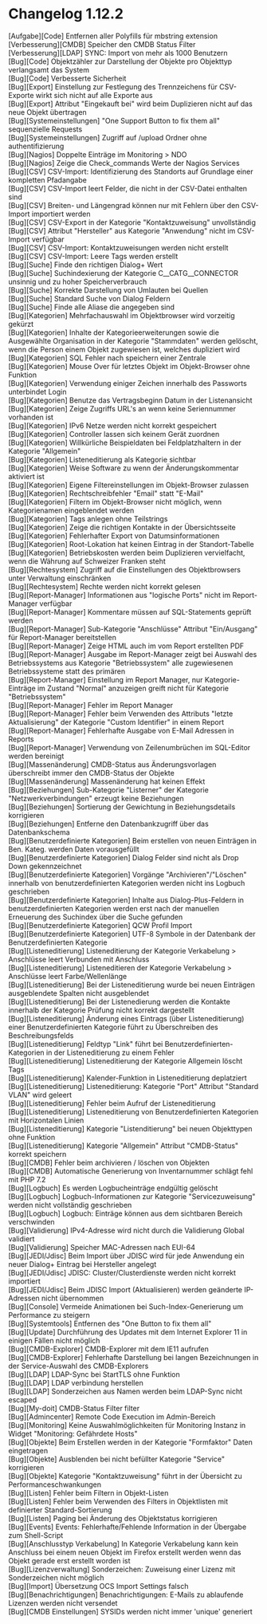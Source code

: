 # Changelog 1.12.2

[Aufgabe][Code] Entfernen aller Polyfills für mbstring extension<br>
[Verbesserung][CMDB] Speicher den CMDB Status Filter<br>
[Verbesserung][LDAP] SYNC: Import von mehr als 1000 Benutzern<br>
[Bug][Code] Objektzähler zur Darstellung der Objekte pro Objekttyp verlangsamt das System<br>
[Bug][Code] Verbesserte Sicherheit<br>
[Bug][Export] Einstellung zur Festlegung des Trennzeichens für CSV-Exporte wirkt sich nicht auf alle Exporte aus<br>
[Bug][Export] Attribut "Eingekauft bei" wird beim Duplizieren nicht auf das neue Objekt übertragen<br>
[Bug][Systemeinstellungen] "One Support Button to fix them all" sequenzielle Requests<br>
[Bug][Systemeinstellungen] Zugriff auf /upload Ordner ohne authentifizierung<br>
[Bug][Nagios] Doppelte Einträge im Monitoring > NDO<br>
[Bug][Nagios] Zeige die Check_commands Werte der Nagios Services<br>
[Bug][CSV] CSV-Import: Identifizierung des Standorts auf Grundlage einer kompletten Pfadangabe<br>
[Bug][CSV] CSV-Import leert Felder, die nicht in der CSV-Datei enthalten sind<br>
[Bug][CSV] Breiten- und Längengrad können nur mit Fehlern über den CSV-Import importiert werden<br>
[Bug][CSV] CSV-Export in der Kategorie "Kontaktzuweisung" unvollständig<br>
[Bug][CSV] Attribut "Hersteller" aus Kategorie "Anwendung" nicht im CSV-Import verfügbar<br>
[Bug][CSV] CSV-Import: Kontaktzuweisungen werden nicht erstellt<br>
[Bug][CSV] CSV-Import: Leere Tags werden erstellt<br>
[Bug][Suche] Finde den richtigen Dialog+ Wert<br>
[Bug][Suche] Suchindexierung der Kategorie C__CATG__CONNECTOR unsinnig und zu hoher Speicherverbrauch<br>
[Bug][Suche] Korrekte Darstellung von Umlauten bei Quellen<br>
[Bug][Suche] Standard Suche von Dialog Feldern<br>
[Bug][Suche] Finde alle Aliase die angegeben sind<br>
[Bug][Kategorien] Mehrfachauswahl im Objektbrowser wird vorzeitig gekürzt<br>
[Bug][Kategorien] Inhalte der Kategorieerweiterungen sowie die Ausgewählte Organisation in der Kategorie "Stammdaten" werden gelöscht, wenn die Person einem Objekt zugewiesen ist, welches dupliziert wird<br>
[Bug][Kategorien] SQL Fehler nach speichern einer Zentrale<br>
[Bug][Kategorien] Mouse Over für letztes Objekt im Objekt-Browser ohne Funktion<br>
[Bug][Kategorien] Verwendung einiger Zeichen innerhalb des Passworts unterbindet Login<br>
[Bug][Kategorien] Benutze das Vertragsbeginn Datum in der Listenansicht<br>
[Bug][Kategorien] Zeige Zugriffs URL's an wenn keine Seriennummer vorhanden ist<br>
[Bug][Kategorien] IPv6 Netze werden nicht korrekt gespeichert<br>
[Bug][Kategorien] Controller lassen sich keinem Gerät zuordnen<br>
[Bug][Kategorien] Willkürliche Beispieldaten bei Feldplatzhaltern in der Kategorie "Allgemein"<br>
[Bug][Kategorien] Listeneditierung als Kategorie sichtbar<br>
[Bug][Kategorien] Weise Software zu wenn der Änderungskommentar aktiviert ist<br>
[Bug][Kategorien] Eigene Filtereinstellungen im Objekt-Browser zulassen<br>
[Bug][Kategorien] Rechtschreibfehler "Email" statt "E-Mail"<br>
[Bug][Kategorien] Filtern im Objekt-Browser nicht möglich, wenn Kategorienamen eingeblendet werden<br>
[Bug][Kategorien] Tags anlegen ohne Teilstrings<br>
[Bug][Kategorien] Zeige die richtigen Kontakte in der Übersichtsseite<br>
[Bug][Kategorien] Fehlerhafter Export von Datumsinformationen<br>
[Bug][Kategorien] Root-Lokation hat keinen Eintrag in der Standort-Tabelle<br>
[Bug][Kategorien] Betriebskosten werden beim Duplizieren vervielfacht, wenn die Währung auf Schweizer Franken steht<br>
[Bug][Rechtesystem] Zugriff auf die Einstellungen des Objektbrowsers unter Verwaltung einschränken<br>
[Bug][Rechtesystem] Rechte werden nicht korrekt gelesen<br>
[Bug][Report-Manager] Informationen aus "logische Ports" nicht im Report-Manager verfügbar<br>
[Bug][Report-Manager] Kommentare müssen auf SQL-Statements geprüft werden<br>
[Bug][Report-Manager] Sub-Kategorie "Anschlüsse" Attribut "Ein/Ausgang" für Report-Manager bereitstellen<br>
[Bug][Report-Manager] Zeige HTML auch im vom Report erstellten PDF<br>
[Bug][Report-Manager] Ausgabe im Report-Manager zeigt bei Auswahl des Betriebssystems aus Kategorie "Betriebssystem" alle zugewiesenen Betriebssysteme statt des primären<br>
[Bug][Report-Manager] Einstellung im Report Manager, nur Kategorie-Einträge im Zustand "Normal" anzuzeigen greift nicht für Kategorie "Betriebssystem"<br>
[Bug][Report-Manager] Fehler im Report Manager<br>
[Bug][Report-Manager] Fehler beim Verwenden des Attributs "letzte Aktualisierung" der Kategorie "Custom Identifier" in einem Report<br>
[Bug][Report-Manager] Fehlerhafte Ausgabe von E-Mail Adressen in Reports<br>
[Bug][Report-Manager] Verwendung von Zeilenumbrüchen im SQL-Editor werden bereinigt<br>
[Bug][Massenänderung] CMDB-Status aus Änderungsvorlagen überschreibt immer den CMDB-Status der Objekte<br>
[Bug][Massenänderung] Massenänderung hat keinen Effekt<br>
[Bug][Beziehungen] Sub-Kategorie "Listerner" der Kategorie "Netzwerkverbindungen" erzeugt keine Beziehungen<br>
[Bug][Beziehungen] Sortierung der Gewichtung in Beziehungsdetails korrigieren<br>
[Bug][Beziehungen] Entferne den Datenbankzugriff über das Datenbankschema<br>
[Bug][Benutzerdefinierte Kategorien] Beim erstellen von neuen Einträgen in Ben. Kateg. werden Daten vorausgefüllt<br>
[Bug][Benutzerdefinierte Kategorien] Dialog Felder sind nicht als Drop Down gekennzeichnet<br>
[Bug][Benutzerdefinierte Kategorien] Vorgänge "Archivieren"/"Löschen" innerhalb von benutzerdefinierten Kategorien werden nicht ins Logbuch geschrieben<br>
[Bug][Benutzerdefinierte Kategorien] Inhalte aus Dialog-Plus-Feldern in benutzerdefinierten Kategorien werden erst nach der manuellen Erneuerung des Suchindex über die Suche gefunden<br>
[Bug][Benutzerdefinierte Kategorien] QCW Profil Import<br>
[Bug][Benutzerdefinierte Kategorien] UTF-8 Symbole in der Datenbank der Benutzerdefinierten Kategorie<br>
[Bug][Listeneditierung] Listeneditierung der Kategorie Verkabelung > Anschlüsse leert Verbunden mit Anschluss<br>
[Bug][Listeneditierung] Listeneditieren der Kategorie Verkabelung > Anschlüsse leert Farbe/Wellenlänge<br>
[Bug][Listeneditierung] Bei der Listeneditierung wurde bei neuen Einträgen ausgeblendete Spalten nicht ausgeblendet<br>
[Bug][Listeneditierung] Bei der Listenedierung werden die Kontakte innerhalb der Kategorie Prüfung nicht korrekt dargestellt<br>
[Bug][Listeneditierung] Änderung eines Eintrags (über Listeneditierung) einer Benutzerdefinierten Kategorie führt zu Überschreiben des Beschreibungsfelds<br>
[Bug][Listeneditierung] Feldtyp "Link" führt bei Benutzerdefinierten-Kategorien in der Listeneditierung zu einem Fehler<br>
[Bug][Listeneditierung] Listeneditierung der Kategorie Allgemein löscht Tags<br>
[Bug][Listeneditierung] Kalender-Funktion in Listeneditierung deplatziert<br>
[Bug][Listeneditierung] Listeneditierung: Kategorie "Port" Attribut "Standard VLAN" wird geleert<br>
[Bug][Listeneditierung] Fehler beim Aufruf der Listeneditierung<br>
[Bug][Listeneditierung] Listeneditierung von Benutzerdefinierten Kategorien mit Horizontalen Linien<br>
[Bug][Listeneditierung] Kategorie "Listenditierung" bei neuen Objekttypen ohne Funktion<br>
[Bug][Listeneditierung] Kategorie "Allgemein" Attribut "CMDB-Status" korrekt speichern<br>
[Bug][CMDB] Fehler beim archivieren / löschen von Objekten<br>
[Bug][CMDB] Automatische Generierung von Inventarnummer schlägt fehl mit PHP 7.2<br>
[Bug][Logbuch] Es werden Logbucheinträge endgültig gelöscht<br>
[Bug][Logbuch] Logbuch-Informationen zur Kategorie "Servicezuweisung" werden nicht vollständig geschrieben<br>
[Bug][Logbuch] Logbuch: Einträge können aus dem sichtbaren Bereich verschwinden<br>
[Bug][Validierung] IPv4-Adresse wird nicht durch die Validierung Global validiert<br>
[Bug][Validierung] Speicher MAC-Adressen nach EUI-64<br>
[Bug][JEDI/Jdisc] Beim Import über JDISC wird für jede Anwendung ein neuer Dialog+ Eintrag bei Hersteller angelegt<br>
[Bug][JEDI/Jdisc] JDISC: Cluster/Clusterdienste werden nicht korrekt importiert<br>
[Bug][JEDI/Jdisc] Beim JDISC Import (Aktualisieren) werden geänderte IP-Adressen nicht übernommen<br>
[Bug][Console] Vermeide Animationen bei Such-Index-Generierung um Performance zu steigern<br>
[Bug][Systemtools] Entfernen des "One Button to fix them all"<br>
[Bug][Update] Durchführung des Updates mit dem Internet Explorer 11 in einigen Fällen nicht möglich<br>
[Bug][CMDB-Explorer] CMDB-Explorer mit dem IE11 aufrufen<br>
[Bug][CMDB-Explorer] Fehlerhafte Darstellung bei langen Bezeichnungen in der Service-Auswahl des CMDB-Explorers<br>
[Bug][LDAP] LDAP-Sync bei StartTLS ohne Funktion<br>
[Bug][LDAP] LDAP verbindung herstellen<br>
[Bug][LDAP] Sonderzeichen aus Namen werden beim LDAP-Sync nicht escaped<br>
[Bug][My-doit] CMDB-Status Filter filter<br>
[Bug][Admincenter] Remote Code Execution im Admin-Bereich<br>
[Bug][Monitoring] Keine Auswahlmöglichkeiten für Monitoring Instanz in Widget "Monitoring: Gefährdete Hosts"<br>
[Bug][Objekte] Beim Erstellen werden in der Kategorie "Formfaktor" Daten eingetragen<br>
[Bug][Objekte] Ausblenden bei nicht befüllter Kategorie "Service" korrigieren<br>
[Bug][Objekte] Kategorie "Kontaktzuweisung" führt in der Übersicht zu Performanceschwankungen<br>
[Bug][Listen] Fehler beim Filtern in Objekt-Listen<br>
[Bug][Listen] Fehler beim Verwenden des Filters in Objektlisten mit definierter Standard-Sortierung<br>
[Bug][Listen] Paging bei Änderung des Objektstatus korrigieren<br>
[Bug][Events] Events: Fehlerhafte/Fehlende Information in der Übergabe zum Shell-Script<br>
[Bug][Anschlusstyp Verkabelung] In Kategorie Verkabelung kann kein Anschluss bei einem neuen Objekt im Firefox erstellt werden wenn das Objekt gerade erst erstellt worden ist<br>
[Bug][Lizenzverwaltung] Sonderzeichen: Zuweisung einer Lizenz mit Sonderzeichen nicht möglich<br>
[Bug][Import] Übersetzung OCS Import Settings falsch<br>
[Bug][Benachrichtigungen] Benachrichtigungen: E-Mails zu ablaufende Lizenzen werden nicht versendet<br>
[Bug][CMDB Einstellungen] SYSIDs werden nicht immer 'unique' generiert<br>
